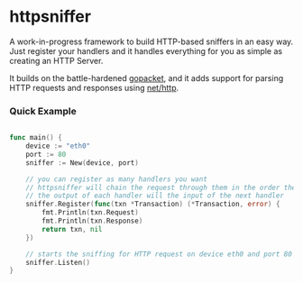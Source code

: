 # httpsniffer
A work-in-progress framework to build HTTP-based sniffers in an easy way. Just register your handlers and it handles everything for you as simple as creating an HTTP Server.

It builds on the battle-hardened [gopacket](https://github.com/google/gopacket/blob/master/examples/httpassembly/main.go), and it adds support for parsing HTTP requests and responses using [net/http](https://pkg.go.dev/net/http).




### Quick Example
```go

func main() {
    device := "eth0"
    port := 80
    sniffer := New(device, port)

    // you can register as many handlers you want
    // httpsniffer will chain the request through them in the order they were registered
    // the output of each handler will the input of the next handler
    sniffer.Register(func(txn *Transaction) (*Transaction, error) {
        fmt.Println(txn.Request)
        fmt.Println(txn.Response)
        return txn, nil
    })

    // starts the sniffing for HTTP request on device eth0 and port 80
    sniffer.Listen()
}

```